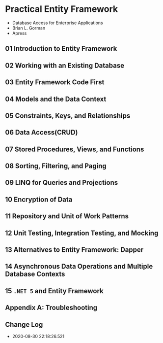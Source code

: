 # Practical Entity Framework
- Database Access for Enterprise Applications
- Brian L. Gorman
- Apress

## 01 Introduction to Entity Framework

## 02 Working with an Existing Database

## 03 Entity Framework Code First

## 04 Models and the Data Context

## 05 Constraints, Keys, and Relationships

## 06 Data Access(CRUD)

## 07 Stored Procedures, Views, and Functions

## 08 Sorting, Filtering, and Paging

## 09 LINQ for Queries and Projections

## 10 Encryption of Data

## 11 Repository and Unit of Work Patterns

## 12 Unit Testing, Integration Testing, and Mocking

## 13 Alternatives to Entity Framework: Dapper

## 14 Asynchronous Data Operations and Multiple Database Contexts

## 15 `.NET 5` and Entity Framework

## Appendix A: Troubleshooting

## Change Log
- 2020-08-30 22:18:26.521